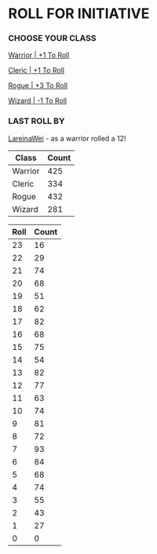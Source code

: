 # ROLL FOR INITIATIVE
### CHOOSE YOUR CLASS

[Warrior | +1 To Roll](https://github.com/benjaminsampica/benjaminsampica/issues/new?title=roll%7Cwarrior&body=Just+click+%27Submit+new+issue%27.)

[Cleric | +1 To Roll](https://github.com/benjaminsampica/benjaminsampica/issues/new?title=roll%7Ccleric&body=Just+click+%27Submit+new+issue%27.)

[Rogue | +3 To Roll](https://github.com/benjaminsampica/benjaminsampica/issues/new?title=roll%7Crogue&body=Just+click+%27Submit+new+issue%27.)

[Wizard | -1 To Roll](https://github.com/benjaminsampica/benjaminsampica/issues/new?title=roll%7Cwizard&body=Just+click+%27Submit+new+issue%27.)
### LAST ROLL BY
[LareinaWei](https://www.github.com/LareinaWei) - as a warrior rolled a 12!

|Class|Count|
|-|-|
|Warrior|425|
|Cleric|334|
|Rogue|432|
|Wizard|281|

|Roll|Count|
|-|-|
|23|16
|22|29
|21|74
|20|68
|19|51
|18|62
|17|82
|16|68
|15|75
|14|54
|13|82
|12|77
|11|63
|10|74
|9|81
|8|72
|7|93
|6|84
|5|68
|4|74
|3|55
|2|43
|1|27
|0|0
